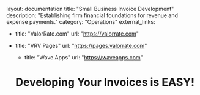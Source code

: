 layout: documentation
title: "Small Business Invoice Development"
description: "Establishing firm financial foundations for revenue and expense payments."
category: "Operations"
external_links:
  - title: "ValorRate.com"
    url: "https://valorrate.com"
  - title: "VRV Pages"
    url: "https://pages.valorrate.com"
    - title: "Wave Apps"
    url: "https://waveapps.com"

    # Developing Your Invoices is EASY!